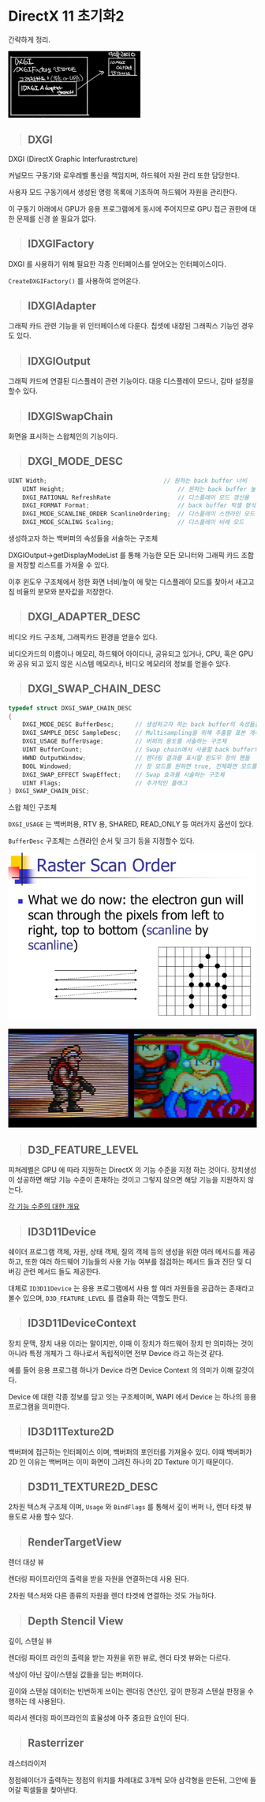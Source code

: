# DirectX 11 초기화2

간략하게 정리.

![](../img/2019-01-22-22-50-15.png)

>## DXGI

DXGI (DirectX Graphic Interfurastrcture)

커널모드 구동기와 로우레벨 통신을 책임지며, 하드웨어 자원 관리 또한 담당한다.

사용자 모드 구동기에서 생성된 명령 목록에 기초하여 하드웨어 자원을 관리한다.

이 구동기 아래에서  GPU가 응용 프로그램에게 동시에 주어지므로 GPU 접근 권한에 대한 문제를 신경 쓸 필요가 없다.

>## IDXGIFactory 

DXGI 를 사용하기 위해 필요한 각종 인터페이스를 얻어오는 인터페이스이다.

`CreateDXGIFactory()` 를 사용하여 얻어온다.

>## IDXGIAdapter

그래픽 카드 관련 기능을 위 인터페이스에 다룬다.
칩셋에 내장된 그래픽스 기능인 경우도 있다.

>## IDXGIOutput

그래픽 카드에 연결된 디스플레이 관련 기능이다.
대응 디스플레이 모드나, 감마 설정을 할수 있다.

>## IDXGISwapChain
화면을 표시하는 스왑체인의 기능이다.

>## DXGI_MODE_DESC

```cpp
UINT Width;                                 // 원하는 back buffer 너비
    UINT Height;                                // 원하는 back buffer 높이
    DXGI_RATIONAL RefreshRate                   // 디스플레이 모드 갱신율
    DXGI_FORMAT Format;                         // back buffer 픽셀 형식
    DXGI_MODE_SCANLINE_ORDER ScanlineOrdering;  // 디스플레이 스캔라인 모드
    DXGI_MODE_SCALING Scaling;                  // 디스플레이 비례 모드
```

생성하고자 하는 백버퍼의 속성들을 서술하는 구조체

DXGIOutput->getDisplayModeList 를 통해 가능한 모든 모니터와 그래픽 카드 조합을 저장할 리스트를 가져올 수 있다.

이후 윈도우 구조체에서 정한 화면 너비/높이 에 맞는 디스플레이 모드를 찾아서 새고고침 비율의 분모와 분자값을 저장한다.

>## DXGI_ADAPTER_DESC

비디오 카드 구조체, 그래픽카드 환경을 얻을수 있다.

비디오카드의 이름이나 메모리, 하드웨어 아이디나, 공유되고 있거나, CPU, 혹은 GPU 와 공유 되고 있지 않은 시스템 메모리나, 비디오 메모리의 정보를 얻을수 있다.

>## DXGI_SWAP_CHAIN_DESC

```cpp
typedef struct DXGI_SWAP_CHAIN_DESC
{
    DXGI_MODE_DESC BufferDesc;      // 생성하고자 하는 back buffer의 속성들을 서술하는 구조체
    DXGI_SAMPLE_DESC SampleDesc;    // Multisampling을 위해 추출할 표본 개수와 품질 수준을 서술하는 구조체
    DXGI_USAGE BufferUsage;         // 버퍼의 용도를 서술하는 구조체
    UINT BufferCount;               // Swap chain에서 사용할 back buffer의 개수.(이중버퍼링 : 1개, 삼중버퍼링 : 2개)
    HWND OutputWindow;              // 렌더링 결과를 표시할 윈도우 창의 핸들
    BOOL Windowed;                  // 창 모드를 원하면 true, 전체화면 모드를 원하면 false
    DXGI_SWAP_EFFECT SwapEffect;    // Swap 효과를 서술하는 구조체
    UINT Flags;                     // 추가적인 플래그
} DXGI_SWAP_CHAIN_DESC;

```

스왑 체인 구조체

`DXGI_USAGE` 는 백버퍼용, RTV 용, SHARED, READ_ONLY 등 여러가지 옵션이 있다.

`BufferDesc` 구조체는 스캔라인 순서 및 크기 등을 지정할수 있다.

 ![](../img/2019-01-22-23-41-54.png)

 ![](../img/2019-01-22-23-42-13.png)

>## D3D_FEATURE_LEVEL

피쳐레벨은 GPU 에 따라 지원하는 DirectX 의 기능 수준을 지정 하는 것이다. 장치생성이 성공하면 해당 기능 수준이 존재하는 것이고 그렇지 않으면 해당 기능을 지원하지 않는다.

[각 기능 수준의 대한 개요](https://docs.microsoft.com/ko-kr/windows/desktop/direct3d11/overviews-direct3d-11-devices-downlevel-intro)

>## ID3D11Device

쉐이더 프로그램 객체, 자원, 상태 객체, 질의 객체 등의 생성을 위한 여러 메서드를 제공하고, 또한 여러 하드웨어 기능들의 사용 가능 여부를 점검하는 메서드 들과 진단 및 디버깅 관련 메서드 들도 제공한다.

대체로 `ID3D11Device` 는 응용 프로그램에서 사용 할 여러 자원들을 공급하는 존재라고 볼수 있으며, `D3D_FEATURE_LEVEL` 를 캡슐화 하는 역할도 한다. 

>## ID3D11DeviceContext

장치 문맥, 장치 내용 이라는 말이지만, 이때 이 장치가 하드웨어 장치 만 의미하는 것이아니라 특정 개체가 그 하나로서 독립적이면 전부 Device 라고 하는것 같다.

예를 들어 응용 프로그램 하나가 Device 라면 Device Context 의 의미가 이해 갈것이다.

Device 에 대한 각종 정보를 담고 잇는 구조체이며, WAPI 에서 Device 는 하나의 응용 프로그램을 의미한다. 

>## ID3D11Texture2D

백버퍼에 접근하는 인터페이스 이며, 백버퍼의 포인터를 가져올수 있다.
이때 백버퍼가 2D 인 이유는 백버퍼는 이미 화면이 그려진 하나의 2D Texture 이기 때문이다. 

>## D3D11_TEXTURE2D_DESC

2차원 텍스쳐 구조체 이며, `Usage` 와 `BindFlags` 를 통해서  깊이 버퍼 나, 렌더 타겟 뷰 용도로 사용 할수 있다.

>## RenderTargetView

렌더 대상 뷰 

렌더링 파이프라인의 출력을 받을 자원을 연결하는데 사용 된다.

2차원 텍스처와 다른 종류의 자원을 렌더 타겟에 연결하는 것도 가능하다.

> ## Depth Stencil View

깊이, 스텐실 뷰 

렌더링 파이프 라인의 출력을 받는 자원을 위한 뷰로, 렌더 타겟 뷰와는 다르다.

색상이 아닌 깊이/스텐실 값들을 담는 버퍼이다.

깊이와 스텐실 데이터는 빈번하게 쓰이는 렌더링 연산인, 깊이 판정과 스텐실 판정을 수행하는 데 사용된다. 

따라서 렌더링 파이프라인의 효율성에 아주 중요한 요인이 된다.

> ## Rasterrizer

래스터라이저

정점쉐이더가 출력하는 정점의 위치를 차례대로 3개씩 모아 삼각형을 만든뒤, 그안에 들어갈 픽셀들을 찾아낸다.

